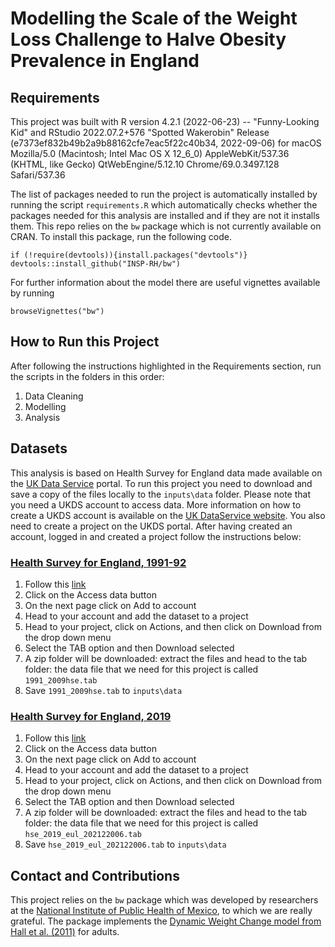 # Modelling the Scale of the Weight Loss Challenge to Halve Obesity Prevalence in England

## Requirements

This project was built with R version 4.2.1 (2022-06-23) -- "Funny-Looking Kid" and RStudio 2022.07.2+576 "Spotted Wakerobin" Release (e7373ef832b49b2a9b88162cfe7eac5f22c40b34, 2022-09-06) for macOS
Mozilla/5.0 (Macintosh; Intel Mac OS X 12_6_0) AppleWebKit/537.36 (KHTML, like Gecko) QtWebEngine/5.12.10 Chrome/69.0.3497.128 Safari/537.36

The list of packages needed to run the project is automatically installed by running the script `requirements.R` which automatically checks whether the packages needed for this analysis are installed and if they are not it installs them. This repo relies on the `bw` package which is not currently available on CRAN. To install this package, run the following code.

```
if (!require(devtools)){install.packages("devtools")}
devtools::install_github("INSP-RH/bw")
```
For further information about the model there are useful vignettes available by running

```
browseVignettes("bw")
```


## How to Run this Project

After following the instructions highlighted in the Requirements section, run the scripts in the folders in this order:

1. Data Cleaning
2. Modelling
3. Analysis

## Datasets

This analysis is based on Health Survey for England data made available on the [UK Data Service](https://ukdataservice.ac.uk/) portal. To run this project you need to download and save a copy of the files locally to the `inputs\data` folder. Please note that you need a UKDS account to access data. More information on how to create a UKDS account is available on the [UK DataService website](https://beta.ukdataservice.ac.uk/myaccount/credentials). You also need to create a project on the UKDS portal. After having created an account, logged in and created a project follow the instructions below:

### [Health Survey for England, 1991-92](https://beta.ukdataservice.ac.uk/datacatalogue/studies/study?id=7025) 
1. Follow this [link](https://beta.ukdataservice.ac.uk/datacatalogue/studies/study?id=7025)
2. Click on the Access data button
3. On the next page click on Add to account
4. Head to your account and add the dataset to a project
5. Head to your project, click on Actions, and then click on Download from the drop down menu
6. Select the TAB option and then Download selected
7. A zip folder will be downloaded: extract the files and head to the tab folder: the data file that we need for this project is called `1991_2009hse.tab`
8. Save `1991_2009hse.tab` to `inputs\data`

### [Health Survey for England, 2019](https://beta.ukdataservice.ac.uk/datacatalogue/studies/study?id=8860)

1. Follow this [link](https://beta.ukdataservice.ac.uk/datacatalogue/studies/study?id=8860)
2. Click on the Access data button
3. On the next page click on Add to account
4. Head to your account and add the dataset to a project
5. Head to your project, click on Actions, and then click on Download from the drop down menu
6. Select the TAB option and then Download selected
7. A zip folder will be downloaded: extract the files and head to the tab folder: the data file that we need for this project is called `hse_2019_eul_202122006.tab`
8. Save `hse_2019_eul_202122006.tab` to `inputs\data`


## Contact and Contributions
This project relies on the `bw` package which was developed by researchers at the [National Institute of Public Health of Mexico](https://www.insp.mx/insp-overview.html), to which we are really grateful. The package implements the [Dynamic Weight Change model from Hall et al. (2011)](https://pubmed.ncbi.nlm.nih.gov/21872751/) for adults. 
